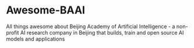 # Awesome-BAAI
All things awesome about Beijing Academy of Artificial Intelligence - a non-profit AI research company in Beijing that builds, train and open source AI models and applications
